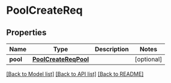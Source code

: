 # PoolCreateReq

## Properties
Name | Type | Description | Notes
------------ | ------------- | ------------- | -------------
**pool** | [**PoolCreateReqPool**](PoolCreateReqPool.md) |  | [optional] 

[[Back to Model list]](../README.md#documentation-for-models) [[Back to API list]](../README.md#documentation-for-api-endpoints) [[Back to README]](../README.md)


